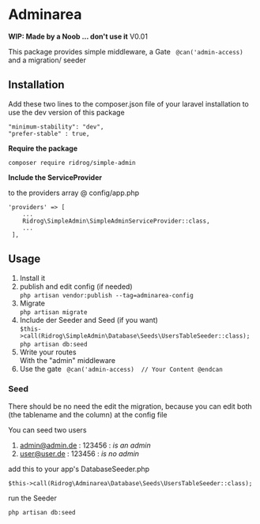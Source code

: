 # Adminarea

**WIP: Made by a Noob ... don't use it**
V0.01

This package provides simple middleware, a Gate ``` @can('admin-access)``` and a migration/ seeder


## Installation

Add these two lines to the composer.json file of your laravel installation to use the dev version of this package

```
"minimum-stability": "dev",
"prefer-stable" : true,
```

**Require the package**

```
composer require ridrog/simple-admin
```

**Include the ServiceProvider**
 
to the providers array @ config/app.php
```
'providers' => [
    ...
    Ridrog\SimpleAdmin\SimpleAdminServiceProvider::class,
    ...
 ],
```

## Usage

1. Install it
2. publish and edit config (if needed)  
    ```php artisan vendor:publish --tag=adminarea-config ```
3. Migrate  
```php artisan migrate```
4. Include der Seeder and Seed (if you want)  
``` $this->call(Ridrog\SimpleAdmin\Database\Seeds\UsersTableSeeder::class); ```  
``` php artisan db:seed ```
5. Write your routes  
    With the "admin" middleware
6. Use the gate
``` @can('admin-access)  // Your Content @endcan```


### Seed

There should be no need the edit the migration, because you can edit both (the tablename and the column) at the config file
 


You can seed two users
1. admin@admin.de : 123456 : _is an admin_
2. user@user.de : 123456 : _is no admin_

add this to your app's DatabaseSeeder.php
```
$this->call(Ridrog\Adminarea\Database\Seeds\UsersTableSeeder::class);
```

run the Seeder
```
php artisan db:seed
```
